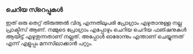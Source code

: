 ### ചെറിയ സ്റെപ്പുകള്‍
ഇത് ഒരു തെറ്റ് തിരുത്തല്‍ വിദ്യ എന്നതിലുപരി പ്രോഗ്രാം എഴുതാനുള്ള നല്ല പ്രാക്ടീസ് ആണ്.  നമ്മുടെ പ്രോഗ്രാം എപ്പോഴും ചെറിയ ചെറിയ ഫങ്ഷനുകള്‍ ആയിട്ട് എഴുതുന്നതാണ് നല്ലത്. അപ്പോള്‍ ഓരോന്നും എന്താണ് ചെയ്യുന്നത് എന്ന് എളുപ്പം മനസിലാക്കാന്‍ പറ്റും. 

